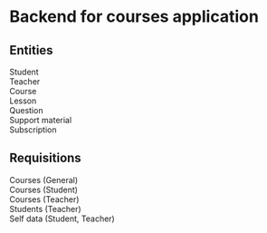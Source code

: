 # Backend for courses application

## Entities

Student<br>
Teacher<br>
Course<br>
Lesson<br>
Question<br>
Support material<br>
Subscription<br>

## Requisitions

Courses (General)<br>
Courses (Student)<br>
Courses (Teacher)<br>
Students (Teacher)<br>
Self data (Student, Teacher)<br>
